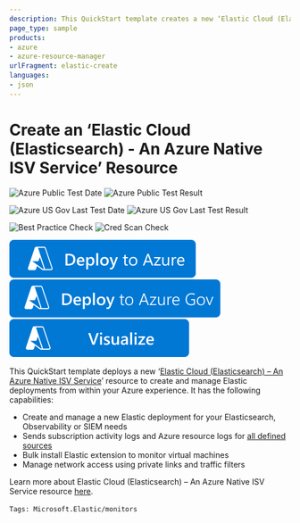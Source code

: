 ```yaml
---
description: This QuickStart template creates a new ‘Elastic Cloud (Elasticsearch) – An Azure Native ISV Service’ resource in your Azure subscription, which you can use to create and manage your Elastic deployments, right from Azure.
page_type: sample
products:
- azure
- azure-resource-manager
urlFragment: elastic-create
languages:
- json
---
```

# Create an ‘Elastic Cloud (Elasticsearch) - An Azure Native ISV Service’ Resource

![Azure Public Test Date](https://azurequickstartsservice.blob.core.windows.net/badges/quickstarts/microsoft.elastic/elastic-create/PublicLastTestDate.svg)
![Azure Public Test Result](https://azurequickstartsservice.blob.core.windows.net/badges/quickstarts/microsoft.elastic/elastic-create/PublicDeployment.svg)

![Azure US Gov Last Test Date](https://azurequickstartsservice.blob.core.windows.net/badges/quickstarts/microsoft.elastic/elastic-create/FairfaxLastTestDate.svg)
![Azure US Gov Last Test Result](https://azurequickstartsservice.blob.core.windows.net/badges/quickstarts/microsoft.elastic/elastic-create/FairfaxDeployment.svg)

![Best Practice Check](https://azurequickstartsservice.blob.core.windows.net/badges/quickstarts/microsoft.elastic/elastic-create/BestPracticeResult.svg)
![Cred Scan Check](https://azurequickstartsservice.blob.core.windows.net/badges/quickstarts/microsoft.elastic/elastic-create/CredScanResult.svg)

[![Deploy To Azure](https://raw.githubusercontent.com/Azure/azure-quickstart-templates/master/1-CONTRIBUTION-GUIDE/images/deploytoazure.svg?sanitize=true)](https://portal.azure.com/#create/Microsoft.Template/uri/https%3A%2F%2Fraw.githubusercontent.com%2FAzure%2Fazure-quickstart-templates%2Fmaster%2Fquickstarts%2Fmicrosoft.elastic%2Felastic-create%2Fazuredeploy.json)
[![Deploy To Azure US Gov](https://raw.githubusercontent.com/Azure/azure-quickstart-templates/master/1-CONTRIBUTION-GUIDE/images/deploytoazuregov.svg?sanitize=true)](https://portal.azure.us/#create/Microsoft.Template/uri/https%3A%2F%2Fraw.githubusercontent.com%2FAzure%2Fazure-quickstart-templates%2Fmaster%2Fquickstarts%2Fmicrosoft.elastic%2Felastic-create%2Fazuredeploy.json)
[![Visualize](https://raw.githubusercontent.com/Azure/azure-quickstart-templates/master/1-CONTRIBUTION-GUIDE/images/visualizebutton.svg?sanitize=true)](http://armviz.io/#/?load=https%3A%2F%2Fraw.githubusercontent.com%2FAzure%2Fazure-quickstart-templates%2Fmaster%2Fquickstarts%2Fmicrosoft.elastic%2Felastic-create%2Fazuredeploy.json)

This QuickStart template deploys a new ‘[Elastic Cloud (Elasticsearch) – An Azure Native ISV Service](https://aka.ms/azurenativeelasticcloud)’ resource to create and manage Elastic deployments from within your Azure experience. It has the following capabilities:

- Create and manage a new Elastic deployment for your Elasticsearch, Observability or SIEM needs
- Sends subscription activity logs and Azure resource logs for [all defined sources](https://learn.microsoft.com/en-us/azure/azure-monitor/essentials/resource-logs-categories?WT.mc_id=Portal-Azure_Marketplace_Elastic)
- Bulk install Elastic extension to monitor virtual machines
- Manage network access using private links and traffic filters

Learn more about Elastic Cloud (Elasticsearch) – An Azure Native ISV Service resource [here](https://aka.ms/azurenativeelasticclouddocs).

`Tags: Microsoft.Elastic/monitors`
